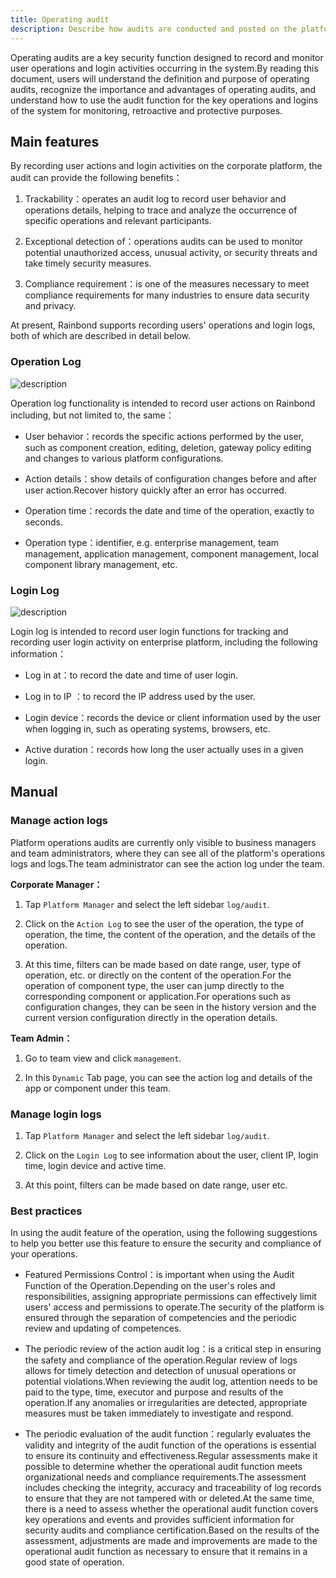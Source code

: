 ```yaml
---
title: Operating audit
description: Describe how audits are conducted and posted on the platform.
---
```


Operating audits are a key security function designed to record and monitor user operations and login activities occurring in the system.By reading this document, users will understand the definition and purpose of operating audits, recognize the importance and advantages of operating audits, and understand how to use the audit function for the key operations and logins of the system for monitoring, retroactive and protective purposes.

## Main features

By recording user actions and login activities on the corporate platform, the audit can provide the following benefits：

1. Trackability：operates an audit log to record user behavior and operations details, helping to trace and analyze the occurrence of specific operations and relevant participants.

2. Exceptional detection of：operations audits can be used to monitor potential unauthorized access, unusual activity, or security threats and take timely security measures.

3. Compliance requirement：is one of the measures necessary to meet compliance requirements for many industries to ensure data security and privacy.

At present, Rainbond supports recording users' operations and login logs, both of which are described in detail below.

### Operation Log

![description](https://grstatic.oss-cn-shanghai.aliyuncs.com/docs/enterprise-app/audit/operate_log.jpg)

Operation log functionality is intended to record user actions on Rainbond including, but not limited to, the same：

- User behavior：records the specific actions performed by the user, such as component creation, editing, deletion, gateway policy editing and changes to various platform configurations.

- Action details：show details of configuration changes before and after user action.Recover history quickly after an error has occurred.

- Operation time：records the date and time of the operation, exactly to seconds.

- Operation type：identifier, e.g. enterprise management, team management, application management, component management, local component library management, etc.

### Login Log

![description](https://grstatic.oss-cn-shanghai.aliyuncs.com/docs/enterprise-app/audit/login_log.jpg)

Login log is intended to record user login functions for tracking and recording user login activity on enterprise platform, including the following information：

- Log in at：to record the date and time of user login.

- Log in to IP ：to record the IP address used by the user.

- Login device：records the device or client information used by the user when logging in, such as operating systems, browsers, etc.

- Active duration：records how long the user actually uses in a given login.

## Manual

### Manage action logs

Platform operations audits are currently only visible to business managers and team administrators, where they can see all of the platform's operations logs and logs.The team administrator can see the action log under the team.

**Corporate Manager：**

1. Tap `Platform Manager` and select the left sidebar `log/audit`.

2. Click on the `Action Log` to see the user of the operation, the type of operation, the time, the content of the operation, and the details of the operation.

3. At this time, filters can be made based on date range, user, type of operation, etc. or directly on the content of the operation.For the operation of component type, the user can jump directly to the corresponding component or application.For operations such as configuration changes, they can be seen in the history version and the current version configuration directly in the operation details.

**Team Admin：**

1. Go to team view and click `management`.

2. In this `Dynamic` Tab page, you can see the action log and details of the app or component under this team.

### Manage login logs

1. Tap `Platform Manager` and select the left sidebar `log/audit`.

2. Click on the `Login Log` to see information about the user, client IP, login time, login device and active time.

3. At this point, filters can be made based on date range, user etc.

### Best practices

In using the audit feature of the operation, using the following suggestions to help you better use this feature to ensure the security and compliance of your operations.

- Featured Permissions Control：is important when using the Audit Function of the Operation.Depending on the user's roles and responsibilities, assigning appropriate permissions can effectively limit users' access and permissions to operate.The security of the platform is ensured through the separation of competencies and the periodic review and updating of competences.

- The periodic review of the action audit log：is a critical step in ensuring the safety and compliance of the operation.Regular review of logs allows for timely detection and detection of unusual operations or potential violations.When reviewing the audit log, attention needs to be paid to the type, time, executor and purpose and results of the operation.If any anomalies or irregularities are detected, appropriate measures must be taken immediately to investigate and respond.

- The periodic evaluation of the audit function：regularly evaluates the validity and integrity of the audit function of the operations is essential to ensure its continuity and effectiveness.Regular assessments make it possible to determine whether the operational audit function meets organizational needs and compliance requirements.The assessment includes checking the integrity, accuracy and traceability of log records to ensure that they are not tampered with or deleted.At the same time, there is a need to assess whether the operational audit function covers key operations and events and provides sufficient information for security audits and compliance certification.Based on the results of the assessment, adjustments are made and improvements are made to the operational audit function as necessary to ensure that it remains in a good state of operation.
